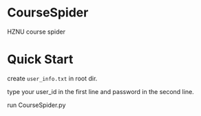 # CourseSpider
HZNU course spider

# Quick Start

create `user_info.txt` in root dir.

type your user_id in the first line and password in the second line.

run CourseSpider.py
